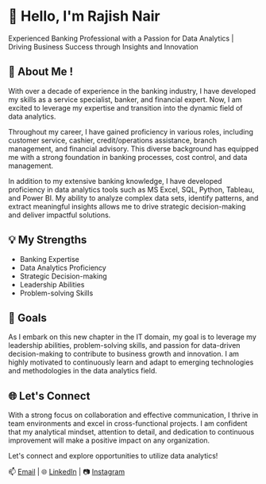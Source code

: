 # 👋 Hello, I'm Rajish Nair

Experienced Banking Professional with a Passion for Data Analytics | Driving Business Success through Insights and Innovation


## 🌟 About Me !



With over a decade of experience in the banking industry, I have developed my skills as a service specialist, banker, and financial expert. Now, I am excited to leverage my expertise and transition into the dynamic field of data analytics.

Throughout my career, I have gained proficiency in various roles, including customer service, cashier, credit/operations assistance, branch management, and financial advisory. This diverse background has equipped me with a strong foundation in banking processes, cost control, and data management.

In addition to my extensive banking knowledge, I have developed proficiency in data analytics tools such as MS Excel, SQL, Python, Tableau, and Power BI. My ability to analyze complex data sets, identify patterns, and extract meaningful insights allows me to drive strategic decision-making and deliver impactful solutions.

## 💡 My Strengths

- Banking Expertise
- Data Analytics Proficiency
- Strategic Decision-making
- Leadership Abilities
- Problem-solving Skills

## 🚀 Goals

As I embark on this new chapter in the IT domain, my goal is to leverage my leadership abilities, problem-solving skills, and passion for data-driven decision-making to contribute to business growth and innovation. I am highly motivated to continuously learn and adapt to emerging technologies and methodologies in the data analytics field.

## 🌐 Let's Connect

With a strong focus on collaboration and effective communication, I thrive in team environments and excel in cross-functional projects. I am confident that my analytical mindset, attention to detail, and dedication to continuous improvement will make a positive impact on any organization.

Let's connect and explore opportunities to utilize data analytics!

📫 [Email](mailto:rajishn@gmail.com) | 🌐 [LinkedIn](https://www.linkedin.com/in/rajishn) | 📷 [Instagram](https://www.instagram.com/rajishn)
